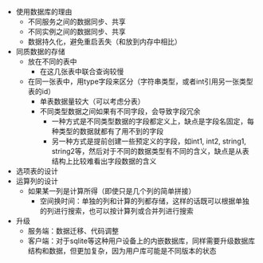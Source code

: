 <ul>
<li>使用数据库的理由
<ul>
<li>不同服务之间的数据同步、共享</li>
<li>不同实例之间的数据同步、共享</li>
<li>数据持久化，避免重启丢失（和放到内存中相比）</li>
</ul>
</li>
<li>同质数据的存储
<ul>
<li>放在不同的表中
<ul>
<li>在这几张表中联合查询较慢</li>
</ul>
</li>
<li>在同一张表中，用type字段来区分（字符串类型，或者int引用另一张类型表的id）
<ul>
<li>单表数据量较大（可以考虑分表）</li>
<li>不同类型数据之间如果有不同字段，会导致字段冗余
<ul>
<li>一种方式是不同类型数据的字段都定义上，缺点是字段名固定，每种类型的数据就都有了用不到的字段</li>
<li>另一种方式是提前创建一些预定义的字段，如int1, int2, string1, string2等，然后对于不同的数据类型有不同的含义，缺点是从表结构上比较难看出字段数据的含义</li>
</ul>
</li>
</ul>
</li>
</ul>
</li>
<li>选项表的设计</li>
<li>运算列的设计
<ul>
<li>如果某一列是计算所得（即使只是几个列的简单拼接）
<ul>
<li>空间换时间：单独的列和计算的列都存储，这样的话既可以根据单独的列进行搜索，也可以按计算列或合并列进行搜索</li>
</ul>
</li>
</ul>
</li>
<li>升级
<ul>
<li>服务端：数据迁移、代码调整</li>
<li>客户端：对于sqlite等这种用户设备上的内嵌数据库，同样需要升级数据库结构和数据，但更加复杂，因为用户库可能是不同版本的状态</li>
</ul>
</li>
</ul>